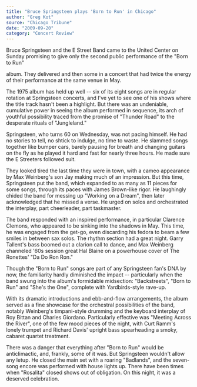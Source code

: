 ```yaml
---
title: "Bruce Springsteen plays 'Born to Run' in Chicago"
author: "Greg Kot"
source: "Chicago Tribune"
date: "2009-09-20"
category: "Concert Review"
---
```


Bruce Springsteen and the E Street Band came to the United Center on Sunday promising to give only the second public performance of the "Born to Run"

album. They delivered and then some in a concert that had twice the energy of their performance at the same venue in May.

The 1975 album has held up well -- six of its eight songs are in regular rotation at Springsteen concerts, and I've yet to see one of his shows where the title track hasn't been a highlight. But there was an undeniable, cumulative power in seeing the album performed in sequence, its arch of youthful possibility traced from the promise of "Thunder Road" to the desperate rituals of "Jungleland."

Springsteen, who turns 60 on Wednesday, was not pacing himself. He had no stories to tell, no shtick to indulge, no time to waste. He slammed songs together like bumper cars, barely pausing for breath and changing guitars on the fly as he played it hard and fast for nearly three hours. He made sure the E Streeters followed suit.

They looked tired the last time they were in town, with a cameo appearance by Max Weinberg's son Jay making much of an impression. But this time, Springsteen put the band, which expanded to as many as 11 pieces for some songs, through its paces with James Brown-like rigor. He laughingly chided the band for messing up "Working on a Dream", then later acknowledged that he missed a verse. He urged on solos and orchestrated the interplay, part cheerleader, part taskmaster.

The band responded with an inspired performance, in particular Clarence Clemons, who appeared to be sinking into the shadows in May. This time, he was engaged from the get-go, even discarding his fedora to beam a few smiles in between sax solos. The rhythm section had a great night. Garry Tallent's bass boomed out a clarion call to dance, and Max Weinberg channeled '60s session great Hal Blaine on a powerhouse cover of The Ronettes' "Da Do Ron Ron."

Though the "Born to Run" songs are part of any Springsteen fan's DNA by now, the familiarity hardly diminished the impact -- particularly when the band swung into the album's formidable midsection: "Backstreets", "Born to Run" and "She's the One", complete with Yardbirds-style rave-up.

With its dramatic introductions and ebb-and-flow arrangements, the album served as a fine showcase for the orchestral possibilities of the band, notably Weinberg's timpani-style drumming and the keyboard interplay of Roy Bittan and Charles Giordano. Particularly effective was "Meeting Across the River", one of the few mood pieces of the night, with Curt Ramm's lonely trumpet and Richard Davis' upright bass spearheading a smoky, cabaret quartet treatment.

There was a danger that everything after "Born to Run" would be anticlimactic, and, frankly, some of it was. But Springsteen wouldn't allow any letup. He closed the main set with a roaring "Badlands", and the seven-song encore was performed with house lights up. There have been times when "Rosalita" closed shows out of obligation. On this night, it was a deserved celebration.
